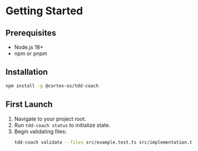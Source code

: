 # Getting Started

## Prerequisites
- Node.js 18+
- npm or pnpm

## Installation
```bash
npm install -g @cortex-os/tdd-coach
```

## First Launch
1. Navigate to your project root.
2. Run `tdd-coach status` to initialize state.
3. Begin validating files:
   ```bash
   tdd-coach validate --files src/example.test.ts src/implementation.ts
   ```

